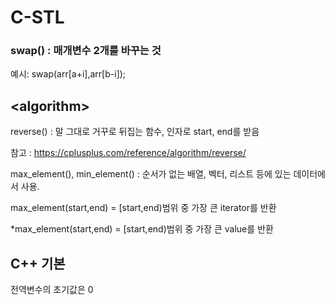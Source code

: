 # C-STL
### swap() : 매개변수 2개를 바꾸는 것

예시: swap(arr[a+i],arr[b-i]);

## \<algorithm\>
  reverse() : 말 그대로 거꾸로 뒤집는 함수, 인자로 start, end를 받음
  
  참고 : https://cplusplus.com/reference/algorithm/reverse/

  
  max_element(), min_element() : 순서가 없는 배열, 벡터, 리스트 등에 있는 데이터에서 사용.
  
  max_element(start,end) = [start,end)범위 중 가장 큰 iterator를 반환
  
  *max_element(start,end) = [start,end)범위 중 가장 큰 value를 반환

## C++ 기본
전역변수의 초기값은 0
